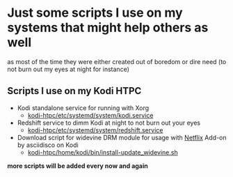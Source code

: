 # Just some scripts I use on my systems that might help others as well
as most of the time they were either created out of boredom or dire need (to not burn out my eyes at night for instance)

## Scripts I use on my Kodi HTPC
* Kodi standalone service for running with Xorg
   * [kodi-htpc/etc/systemd/system/kodi.service](https://github.com/fr4nk3n5731n/misc-scripts/blob/master/kodi-htpc/etc/systemd/system/kodi.service)
* Redshift service to dimm Kodi at night to not burn out your eyes
   * [kodi-htpc/etc/systemd/system/redshift.service](https://github.com/fr4nk3n5731n/misc-scripts/blob/master/kodi-htpc/etc/systemd/system/redshift.service)
* Download script for widevine DRM module for usage with [Netflix](https://github.com/asciidisco/plugin.video.netflix) Add-on by asciidisco on Kodi
   * [kodi-htpc/home/kodi/bin/install-update_widevine.sh](https://github.com/fr4nk3n5731n/misc-scripts/blob/master/kodi-htpc/home/kodi/bin/install-update_widevine.sh)

 **more scripts will be added every now and again**